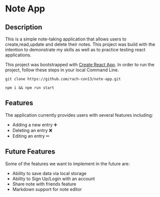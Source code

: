 # Note App

**Description**
---
This is a simple note-taking application that allows users to create,read,update and delete
their notes. This project was build with the intention to demonstrate my skills as well as to practice 
testing react applications.

This project was bootstrapped with [Create React App](https://github.com/facebook/create-react-app).
In order to run the project, follow these steps in your local Command Line.

```
git clone https://github.com/rach-con13/note-app.git
```
```
npm i && npm run start
```
**Features**
---
The application currently provides users with several features including:
-  Adding a new entry ➕ 
-  Deleting an entry  ❌
-  Editing an entry ✏

**Future Features**
---
Some of the features we want to implement in the future are:
- Ability to save data via local storage
- Ability to Sign Up/Login with an account
- Share note with friends feature
- Markdown support for note editor 
